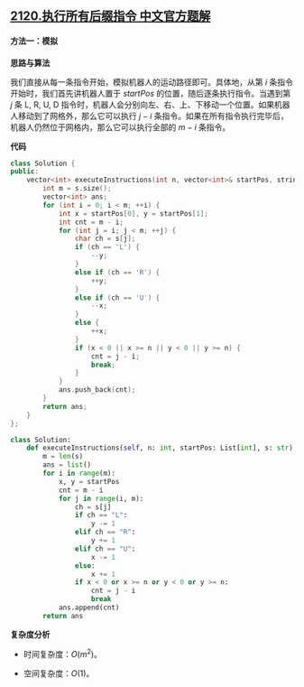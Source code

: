 ## [2120.执行所有后缀指令 中文官方题解](https://leetcode.cn/problems/execution-of-all-suffix-instructions-staying-in-a-grid/solutions/100000/zhi-xing-suo-you-hou-zhui-zhi-ling-by-le-scvh)
#### 方法一：模拟

**思路与算法**

我们直接从每一条指令开始，模拟机器人的运动路径即可。具体地，从第 $i$ 条指令开始时，我们首先讲机器人置于 $\textit{startPos}$ 的位置，随后逐条执行指令。当遇到第 $j$ 条 $\text{L, R, U, D}$ 指令时，机器人会分别向左、右、上、下移动一个位置。如果机器人移动到了网格外，那么它可以执行 $j - i$ 条指令。如果在所有指令执行完毕后，机器人仍然位于网格内，那么它可以执行全部的 $m - i$ 条指令。

**代码**

```C++ [sol1-C++]
class Solution {
public:
    vector<int> executeInstructions(int n, vector<int>& startPos, string s) {
        int m = s.size();
        vector<int> ans;
        for (int i = 0; i < m; ++i) {
            int x = startPos[0], y = startPos[1];
            int cnt = m - i;
            for (int j = i; j < m; ++j) {
                char ch = s[j];
                if (ch == 'L') {
                    --y;
                }
                else if (ch == 'R') {
                    ++y;
                }
                else if (ch == 'U') {
                    --x;
                }
                else {
                    ++x;
                }
                if (x < 0 || x >= n || y < 0 || y >= n) {
                    cnt = j - i;
                    break;
                }
            }
            ans.push_back(cnt);
        }
        return ans;
    }
};
```

```Python [sol1-Python3]
class Solution:
    def executeInstructions(self, n: int, startPos: List[int], s: str) -> List[int]:
        m = len(s)
        ans = list()
        for i in range(m):
            x, y = startPos
            cnt = m - i
            for j in range(i, m):
                ch = s[j]
                if ch == "L":
                    y -= 1
                elif ch == "R":
                    y += 1
                elif ch == "U":
                    x -= 1
                else:
                    x += 1
                if x < 0 or x >= n or y < 0 or y >= n:
                    cnt = j - i
                    break
            ans.append(cnt)
        return ans
```

**复杂度分析**

- 时间复杂度：$O(m^2)$。

- 空间复杂度：$O(1)$。